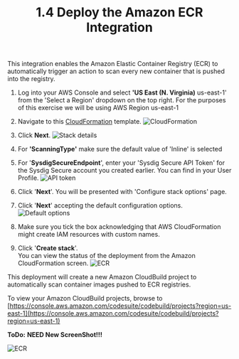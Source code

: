 ﻿---
title: "1.4 Deploy the Amazon ECR Integration"
chapter: false
weight: 31
---

This integration enables the Amazon Elastic Container Registry (ECR) to automatically trigger an action to scan every new container that is pushed into the registry.

1. Log into your AWS Console and select **'US East (N. Virginia)** us-east-1' from the 'Select a Region' dropdown on the top right. For the purposes of this exercise we will be using AWS Region us-east-1

2. Navigate to this [CloudFormation](https://console.aws.amazon.com/cloudformation/home?region=us-east-1#/stacks/create/template?stackName=ECRImageScanning&templateURL=https://cf-templates-secure-scanning-ecr.s3.amazonaws.com/ecr-image-scanning.template) template. ![CloudFormation](/images/30_module_1/create_stack.png)

3. Click **Next**. ![Stack details](/images/30_module_1/stack_details.png)

4. For **'ScanningType'** make sure the default value of 'Inline' is selected

5. For '**SysdigSecureEndpoint**', enter your 'Sysdig Secure API Token' for the Sysdig Secure account you created earlier. You can find in your User Profile. ![API token](/images/30_module_1/sysdig_api.png)

6. Click '**Next**'. You will be presented with 'Configure stack options' page.

7. Click '**Next**' accepting the default configuration options. ![Default options](/images/30_module_1/default_opt.png)

8. Make sure you tick the box acknowledging that AWS CloudFormation might create IAM resources with custom names.

9. Click '**Create stack**'. </br>You can view the status of the deployment from the Amazon CloudFormation screen. ![ECR](/images/30_module_1/cf_status.png)

This deployment will create a new Amazon CloudBuild project to automatically scan container images pushed to ECR registries.

To view your Amazon CloudBuild projects, browse to [https://console.aws.amazon.com/codesuite/codebuild/projects?region=us-east-1](https://console.aws.amazon.com/codesuite/codebuild/projects?region=us-east-1)

**ToDo:** **NEED New ScreenShot!!!**

![ECR](/images/30_module_1/codebuild.png)
